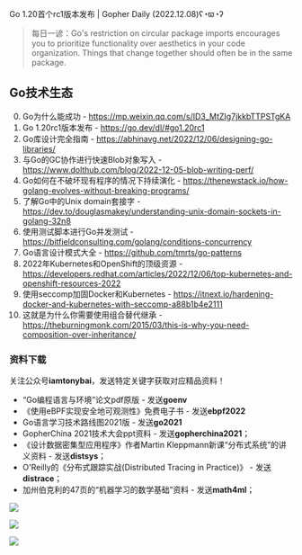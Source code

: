 Go 1.20首个rc1版本发布 | Gopher Daily (2022.12.08)ʕ◔ϖ◔ʔ

>每日一谚：Go's restriction on circular package imports encourages you to prioritize functionality over aesthetics in your code organization. Things that change together should often be in the same package.

## Go技术生态

0. Go为什么能成功 - https://mp.weixin.qq.com/s/ID3_MtZIg7jkkbTTPSTgKA
1. Go 1.20rc1版本发布 - https://go.dev/dl/#go1.20rc1
2. Go库设计完全指南 - https://abhinavg.net/2022/12/06/designing-go-libraries/
3. 与Go的GC协作进行快速Blob对象写入 - https://www.dolthub.com/blog/2022-12-05-blob-writing-perf/
4. Go如何在不破坏现有程序的情况下持续演化 - https://thenewstack.io/how-golang-evolves-without-breaking-programs/
5. 了解Go中的Unix domain套接字 - https://dev.to/douglasmakey/understanding-unix-domain-sockets-in-golang-32n8
6. 使用测试脚本进行Go并发测试 - https://bitfieldconsulting.com/golang/conditions-concurrency
7. Go语言设计模式大全 - https://github.com/tmrts/go-patterns
8. 2022年Kubernetes和OpenShift的顶级资源 - https://developers.redhat.com/articles/2022/12/06/top-kubernetes-and-openshift-resources-2022
9. 使用seccomp加固Docker和Kubernetes - https://itnext.io/hardening-docker-and-kubernetes-with-seccomp-a88b1b4e2111
10. 这就是为什么你需要使用组合替代继承 - https://theburningmonk.com/2015/03/this-is-why-you-need-composition-over-inheritance/

### 资料下载

关注公众号**iamtonybai**，发送特定关键字获取对应精品资料！

* “Go编程语言与环境”论文pdf原版 - 发送**goenv**
* 《使用eBPF实现安全地可观测性》免费电子书 - 发送**ebpf2022**
* Go语言学习技术路线图2021版 - 发送**go2021**
* GopherChina 2021技术大会ppt资料 - 发送**gopherchina2021**；
* 《设计数据密集型应用程序》作者Martin Kleppmann新课“分布式系统”的讲义资料 - 发送**distsys**；
* O'Reilly的《分布式跟踪实战(Distributed Tracing in Practice)》 - 发送**distrace**；
* 加州伯克利的47页的“机器学习的数学基础”资料 - 发送**math4ml**；

![](https://mmbiz.qpic.cn/mmbiz_png/cH6WzfQ94mb54jsFJZ3Knmz8obUsf3PBShthmdSw5E01TcYmUReGkj0BWpxHak1HlnlzHvLmKax53YSGr7aNlA/0?wx_fmt=png)

![](https://mmbiz.qpic.cn/mmbiz_png/cH6WzfQ94mZsOgPXTXZgWiaE03ib9r9WFJXC6xJCA5Y6VSesOZqlGxYfODibvR7UPGxiaM7SZZNQZkRtggPXEfBdwQ/0?wx_fmt=png)

![](https://mmbiz.qpic.cn/mmbiz_png/cH6WzfQ94mb54jsFJZ3Knmz8obUsf3PBrSoqeMvoWCticN2cpU64fJ0FYQdXJhP7ia7WRh8628uOAsQYeE2NibRRw/0?wx_fmt=png)

